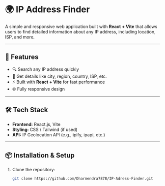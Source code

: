 # 🌍 IP Address Finder

A simple and responsive web application built with **React + Vite** that allows users to find detailed information about any IP address, including location, ISP, and more.

---

## 🚀 Features
- 🔍 Search any IP address quickly  
- 📍 Get details like city, region, country, ISP, etc.  
- ⚡ Built with **React + Vite** for fast performance  
- 🌐 Fully responsive design  

---

## 🛠️ Tech Stack
- **Frontend:** React.js, Vite  
- **Styling:** CSS / Tailwind (if used)  
- **API:** IP Geolocation API (e.g., ipify, ipapi, etc.)  

---

## 📦 Installation & Setup

1. Clone the repository:
   ```bash
   git clone https://github.com/Dharmendra7878/IP-Adress-Finder.git
